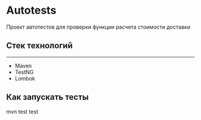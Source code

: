 # Autotests

Проект автотестов для проверки функции расчета стоимости доставки

## Стек технологий

----

- Maven
- TestNG
- Lombok

## Как запускать тесты

mvn test test
